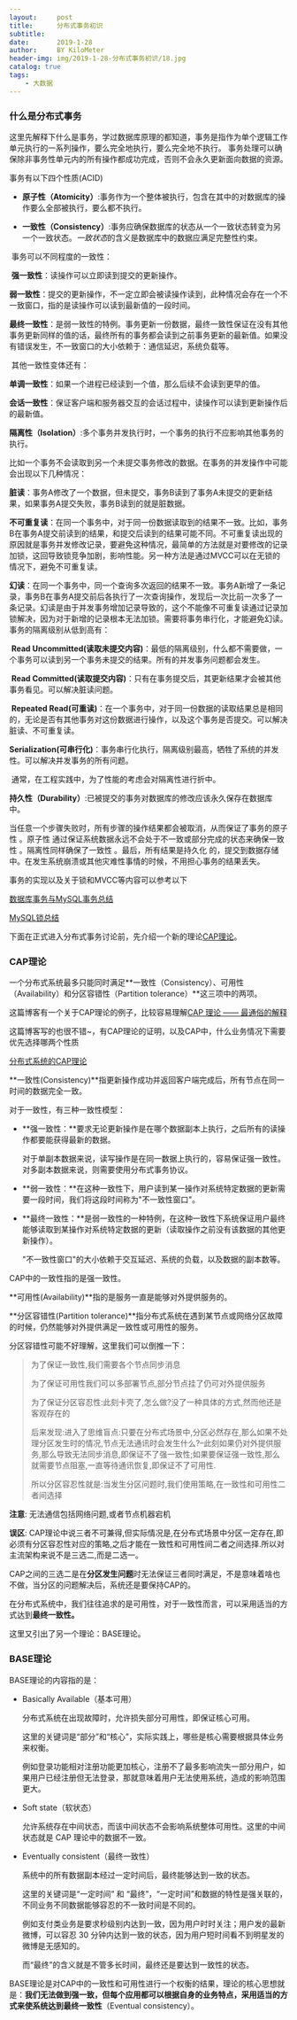 ```yaml
---
layout:     post
title:      分布式事务初识
subtitle:   
date:       2019-1-28
author:     BY KiloMeter
header-img: img/2019-1-28-分布式事务初识/18.jpg
catalog: true
tags:
    - 大数据
---
```


### 什么是分布式事务

这里先解释下什么是事务，学过数据库原理的都知道，事务是指作为单个逻辑工作单元执行的一系列操作，要么完全地执行，要么完全地不执行。 事务处理可以确保除非事务性单元内的所有操作都成功完成，否则不会永久更新面向数据的资源。

事务有以下四个性质(ACID)

- **原子性（Atomicity）**:事务作为一个整体被执行，包含在其中的对数据库的操作要么全部被执行，要么都不执行。

  

- **一致性（Consistency）**:事务应确保数据库的状态从一个一致状态转变为另一个一致状态。*一致状态*的含义是数据库中的数据应满足完整性约束。

  

​       事务可以不同程度的一致性：

​      **强一致性**：读操作可以立即读到提交的更新操作。

​      **弱一致性**：提交的更新操作，不一定立即会被读操作读到，此种情况会存在一个不一致窗口，指的是读操作可以读到最新值的一段时间。

​     **最终一致性**：是弱一致性的特例。事务更新一份数据，最终一致性保证在没有其他事务更新同样的值的话，最终所有的事务都会读到之前事务更新的最新值。如果没有错误发生，不一致窗口的大小依赖于：通信延迟，系统负载等。

​     其他一致性变体还有： 

​     **单调一致性**：如果一个进程已经读到一个值，那么后续不会读到更早的值。

​     **会话一致性**：保证客户端和服务器交互的会话过程中，读操作可以读到更新操作后的最新值。

​    **隔离性（Isolation）**:多个事务并发执行时，一个事务的执行不应影响其他事务的执行。

​        比如一个事务不会读取到另一个未提交事务修改的数据。在事务的并发操作中可能会出现以下几种情况：

​        **脏读**：事务A修改了一个数据，但未提交，事务B读到了事务A未提交的更新结果，如果事务A提交失败，事务B读到的就是脏数据。

​        **不可重复读**：在同一个事务中，对于同一份数据读取到的结果不一致。比如，事务B在事务A提交前读到的结果，和提交后读到的结果可能不同。不可重复读出现的原因就是事务并发修改记录，要避免这种情况，最简单的方法就是对要修改的记录加锁，这回导致锁竞争加剧，影响性能。另一种方法是通过MVCC可以在无锁的情况下，避免不可重复读。

​        **幻读**：在同一个事务中，同一个查询多次返回的结果不一致。事务A新增了一条记录，事务B在事务A提交前后各执行了一次查询操作，发现后一次比前一次多了一条记录。幻读是由于并发事务增加记录导致的，这个不能像不可重复读通过记录加锁解决，因为对于新增的记录根本无法加锁。需要将事务串行化，才能避免幻读。
​     事务的隔离级别从低到高有：

​        **Read Uncommitted(读取未提交内容)**：最低的隔离级别，什么都不需要做，一个事务可以读到另一个事务未提交的结果。所有的并发事务问题都会发生。

​        **Read Committed(读取提交内容)**：只有在事务提交后，其更新结果才会被其他事务看见。可以解决脏读问题。

​        **Repeated Read(可重读)**：在一个事务中，对于同一份数据的读取结果总是相同的，无论是否有其他事务对这份数据进行操作，以及这个事务是否提交。可以解决脏读、不可重复读。

​        **Serialization(可串行化)**：事务串行化执行，隔离级别最高，牺牲了系统的并发性。可以解决并发事务的所有问题。

​     通常，在工程实践中，为了性能的考虑会对隔离性进行折中。

​     **持久性（Durability）**:已被提交的事务对数据库的修改应该永久保存在数据库中。

  当任意一个步骤失败时，所有步骤的操作结果都会被取消，从而保证了事务的原子性 。原子性 通过保证系统数据永远不会处于不一致或部分完成的状态来确保一致性 。隔离性同样确保了一致性 。最后，所有结果是持久化 的，提交到数据存储中。在发生系统崩溃或其他灾难性事情的时候，不用担心事务的结果丢失。

事务的实现以及关于锁和MVCC等内容可以参考以下

[数据库事务与MySQL事务总结](https://zhuanlan.zhihu.com/p/29166694)

[MySQL锁总结](https://mp.weixin.qq.com/s/sSayb346bs7-5IIWTEgV6w?)

下面在正式进入分布式事务讨论前，先介绍一个新的理论[CAP理论](https://zh.wikipedia.org/wiki/CAP%E5%AE%9A%E7%90%86)。

### CAP理论

一个分布式系统最多只能同时满足**一致性（Consistency）、可用性（Availability）和分区容错性（Partition tolerance）**这三项中的两项。

这篇博客有一个关于CAP理论的例子，比较容易理解[CAP 理论 —— 最通俗的解释](https://blog.csdn.net/lihao21/article/details/81051631)

这篇博客写的也很不错~，有CAP理论的证明，以及CAP中，什么业务情况下需要优先选择哪两个性质

[分布式系统的CAP理论](https://www.hollischuang.com/archives/666)

**一致性(Consistency)**指更新操作成功并返回客户端完成后，所有节点在同一时间的数据完全一致。

对于一致性，有三种一致性模型：

- **强一致性：**要求无论更新操作是在哪个数据副本上执行，之后所有的读操作都要能获得最新的数据。

  对于单副本数据来说，读写操作是在同一数据上执行的，容易保证强一致性。对多副本数据来说，则需要使用分布式事务协议。

- **弱一致性：**在这种一致性下，用户读到某一操作对系统特定数据的更新需要一段时间，我们将这段时间称为"不一致性窗口"。

- **最终一致性：**是弱一致性的一种特例，在这种一致性下系统保证用户最终能够读取到某操作对系统特定数据的更新（读取操作之前没有该数据的其他更新操作）。

  "不一致性窗口"的大小依赖于交互延迟、系统的负载，以及数据的副本数等。

CAP中的一致性指的是强一致性。

**可用性(Availability)**指的是服务一直是能够对外提供服务的。

**分区容错性(Partition tolerance)**指分布式系统在遇到某节点或网络分区故障的时候，仍然能够对外提供满足一致性或可用性的服务。

分区容错性可能不好理解，这里我们可以倒推一下：

> 为了保证一致性,我们需要各个节点同步消息
>
> 为了保证可用性我们可以多部署节点,部分节点挂了仍可对外提供服务
>
> 为了保证分区容忍性:此刻卡壳了,怎么做?没了一种具体的方式,然而他还是客观存在的
>
> 后来发现:进入了思维盲点:只要在分布式场景中,分区必然存在,那么如果不处理分区发生时的情况,节点无法通讯时会发生什么?–此刻如果仍对外提供服务,那么导致无法同步消息,即保证不了强一致性;如果要保证强一致性,那么就需要节点阻塞,一直等待通讯恢复,即保证不了可用性.
>
> 所以分区容忍性就是:当发生分区问题时,我们使用策略,在一致性和可用性二者间选择

**注意**: 无法通信包括网络问题,或者节点机器宕机

**误区**: CAP理论中说三者不可兼得,但实际情况是,在分布式场景中分区一定存在,即必须有分区容忍性对应的策略,之后才能在一致性和可用性间二者之间选择.所以对主流架构来说不是三选二,而是二选一。

CAP之间的三选二是在**分区发生问题**时无法保证三者同时满足，不是意味着啥也不做，当分区的问题解决后，系统还是要保持CAP的。

在分布式系统中，我们往往追求的是可用性，对于一致性而言，可以采用适当的方式达到**最终一致性。**

这里又引出了另一个理论：BASE理论。

### BASE理论

BASE理论的内容指的是：

- Basically Available（基本可用）

  分布式系统在出现故障时，允许损失部分可用性，即保证核心可用。

  这里的关键词是“部分”和“核心”，实际实践上，哪些是核心需要根据具体业务来权衡。

  例如登录功能相对注册功能更加核心，注册不了最多影响流失一部分用户，如果用户已经注册但无法登录，那就意味着用户无法使用系统，造成的影响范围更大。

- Soft state（软状态）

  允许系统存在中间状态，而该中间状态不会影响系统整体可用性。这里的中间状态就是 CAP 理论中的数据不一致。

- Eventually consistent（最终一致性）

  系统中的所有数据副本经过一定时间后，最终能够达到一致的状态。

  这里的关键词是“一定时间” 和 “最终”，“一定时间”和数据的特性是强关联的，不同业务不同数据能够容忍的不一致时间是不同的。

  例如支付类业务是要求秒级别内达到一致，因为用户时时关注；用户发的最新微博，可以容忍 30 分钟内达到一致的状态，因为用户短时间看不到明星发的微博是无感知的。

  而“最终”的含义就是不管多长时间，最终还是要达到一致性的状态。

BASE理论是对CAP中的一致性和可用性进行一个权衡的结果，理论的核心思想就是：**我们无法做到强一致，但每个应用都可以根据自身的业务特点，采用适当的方式来使系统达到最终一致性**（Eventual consistency）。



